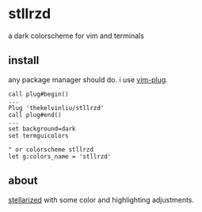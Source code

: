 # stllrzd
a dark colorscheme for vim and terminals

## install
any package manager should do.
i use [vim-plug](https://github.com/junegunn/vim-plug).

```vim
call plug#begin()
...
Plug 'thekelvinliu/stllrzd'
call plug#end()
...
set background=dark
set termguicolors

" or colorscheme stllrzd
let g:colors_name = 'stllrzd'
```

## about
[stellarized](https://github.com/nightsense/stellarized) with some color and highlighting adjustments. 
